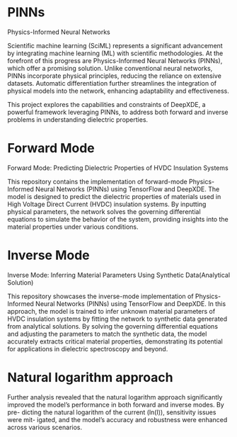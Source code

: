 # PINNs
Physics-Informed Neural Networks

Scientific machine learning (SciML) represents a significant advancement by integrating machine learning (ML) with scientific methodologies. At the forefront of this progress are Physics-Informed Neural Networks (PINNs), which offer a promising solution. Unlike conventional neural networks, PINNs incorporate physical principles, reducing the reliance on extensive datasets. Automatic differentiation further streamlines the integration of physical models into the network, enhancing adaptability and effectiveness.

This project explores the capabilities and constraints of DeepXDE, a powerful framework leveraging PINNs, to address both forward and inverse problems in understanding dielectric properties.

# Forward Mode
Forward Mode: Predicting Dielectric Properties of HVDC Insulation Systems

This repository contains the implementation of forward-mode Physics-Informed Neural Networks (PINNs) using TensorFlow and DeepXDE. The model is designed to predict the dielectric properties of materials used in High Voltage Direct Current (HVDC) insulation systems. By inputting physical parameters, the network solves the governing differential equations to simulate the behavior of the system, providing insights into the material properties under various conditions.


# Inverse Mode
Inverse Mode: Inferring Material Parameters Using Synthetic Data(Analytical Solution)

This repository showcases the inverse-mode implementation of Physics-Informed Neural Networks (PINNs) using TensorFlow and DeepXDE. In this approach, the model is trained to infer unknown material parameters of HVDC insulation systems by fitting the network to synthetic data generated from analytical solutions. By solving the governing differential equations and adjusting the parameters to match the synthetic data, the model accurately extracts critical material properties, demonstrating its potential for applications in dielectric spectroscopy and beyond.

# Natural logarithm approach
Further analysis revealed that the natural logarithm approach significantly improved the model’s performance in both forward and inverse modes. By pre- dicting the natural logarithm of the current (ln(I)), sensitivity issues were mit- igated, and the model’s accuracy and robustness were enhanced across various scenarios.
